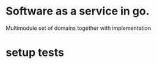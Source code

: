 # Software as a service in go.

Multimodule set of domains together with implementation

# setup tests
